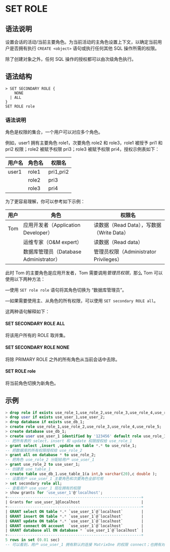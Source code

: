 # **SET ROLE**

## **语法说明**

设置会话的活动/当前主要角色。为当前活动的主角色设置上下文，以确定当前用户是否拥有执行 `CREATE <object>` 语句或执行任何其他 SQL 操作所需的权限。

除了创建对象之外，任何 SQL 操作的授权都可以由次级角色执行。

## **语法结构**

```
> SET SECONDARY ROLE {
    NONE
  | ALL  
}
SET ROLE role
```

### 语法说明

角色是权限的集合，一个用户可以对应多个角色。

例如，user1 拥有主要角色 role1，次要角色 role2 和 role3，role1 被授予 pri1 和 pri2 权限；role2 被赋予权限 pri3；role3 被赋予权限 pri4，授权示例表如下：

|用户名 | 角色名 | 权限名|
|---|---|---|
|user1|role1|pri1,pri2|
||role2|pri3|
||role3|pri4|

为了更容易理解，你可以参考如下示例：

|用户 | 角色 | 权限名|
|---|---|---|
|Tom|应用开发者（Application Developer）| 读数据（Read Data），写数据（Write Data）|
||运维专家（O&M expert）| 读数据（Read data）|
||数据库管理员（Database Administrator）| 管理员权限（Administrator Privileges）|

此时 Tom 的主要角色是应用开发者，Tom 需要调用*管理员权限*，那么 Tom 可以使用以下两种方法：

—使用 `SET role role` 语句将其角色切换为 “数据库管理员”。

—如果需要使用主、从角色的所有权限，可以使用 `SET secondary ROLE all`。

这两种语句解释如下：

#### SET SECONDARY ROLE ALL

将该用户所有的 ROLE 取并集。

#### SET SECONDARY ROLE NONE

将除 PRIMARY ROLE 之外的所有角色从当前会话中去除。

#### SET ROLE role

将当前角色切换为新角色。

## **示例**

```sql
> drop role if exists use_role_1,use_role_2,use_role_3,use_role_4,use_role_5;
> drop user if exists use_user_1,use_user_2;
> drop database if exists use_db_1;
> create role use_role_1,use_role_2,use_role_3,use_role_4,use_role_5;
> create database use_db_1;
> create user use_user_1 identified by '123456' default role use_role_1;
-- 把所有表的 select，insert 和 update 权限授权给 use_role_1
> grant select ,insert ,update on table *.* to use_role_1;
-- 把数据库的所有权限授权给 use_role_2
> grant all on database * to use_role_2;
-- 把角色 use_role_2 分配给用户 use_user_1
> grant use_role_2 to use_user_1;
-- 创建表 use_table_1
> create table use_db_1.use_table_1(a int,b varchar(20),c double );
-- 设置用户 use_user_1 主要角色和次要角色全部可用
> set secondary role all;
-- 查看用户 use_user_1 现在拥有的权限
> show grants for 'use_user_1'@'localhost';
+-----------------------------------------------------------+
| Grants for use_user_1@localhost                           |
+-----------------------------------------------------------+
| GRANT select ON table *.* `use_user_1`@`localhost`        |
| GRANT insert ON table *.* `use_user_1`@`localhost`        |
| GRANT update ON table *.* `use_user_1`@`localhost`        |
| GRANT connect ON account  `use_user_1`@`localhost`        |
| GRANT database all ON database * `use_user_1`@`localhost` |
+-----------------------------------------------------------+
5 rows in set (0.01 sec)
-- 可以看到，用户 use_user_1 拥有默认的连接 MatrixOne 的权限 connect；也拥有对所有表的 select，insert 和 update 权限，同时也拥有对数据库的全部权限
```
